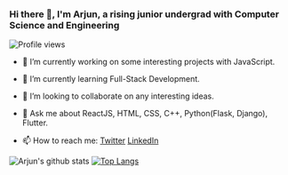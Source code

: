 ### Hi there 👋, I'm Arjun, a rising junior undergrad with Computer Science and Engineering 
![Profile views](https://gpvc.arturio.dev/arjundubey-cr)
- 🔭 I’m currently working on some interesting projects with JavaScript.
- 🌱 I’m currently learning Full-Stack Development.
- 👯 I’m looking to collaborate on any interesting ideas. 
- 💬 Ask me about ReactJS, HTML, CSS, C++, Python(Flask, Django), Flutter.

- 📫 How to reach me: [Twitter](https://twitter.com/arjundubeycr) [LinkedIn](https://www.linkedin.com/in/arjun-dubey-b26543168/)

![Arjun's github stats](https://github-readme-stats.vercel.app/api?username=arjundubey-cr&&show_icons=true&title_color=ffffff&icon_color=bb2acf&text_color=daf7dc&bg_color=151515)
[![Top Langs](https://github-readme-stats.vercel.app/api/top-langs/?username=arjundubey-cr&layout=compact)](https://github.com/arjundubey-cr/github-readme-stats)
<!--
**arjundubey-cr/arjundubey-cr** is a ✨ _special_ ✨ repository because its `README.md` (this file) appears on your GitHub profile.

Here are some ideas to get you started:

- 🔭 I’m currently working on ...
- 🌱 I’m currently learning ...
- 👯 I’m looking to collaborate on ...
- 🤔 I’m looking for help with ...
- 💬 Ask me about ...
- 📫 How to reach me: ...
- 😄 Pronouns: ...
- ⚡ Fun fact: ...
-->
